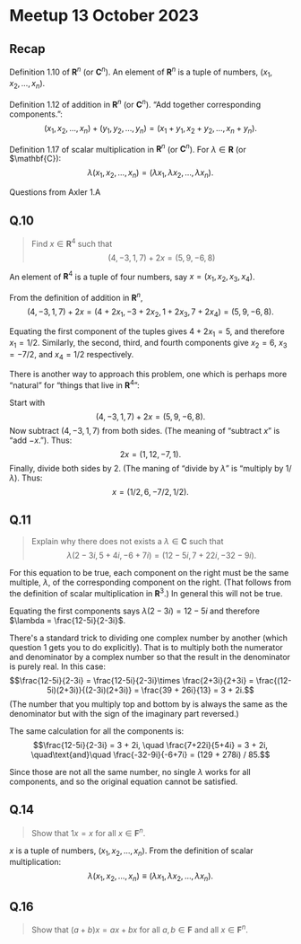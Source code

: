 # Meetup 13 October 2023

## Recap

Definition 1.10 of $\mathbf{R}^n$ (or $\mathbf{C}^n$). An element of
$\mathbf{R}^n$ is a tuple of numbers, $(x_1, x_2, \dotsc, x_n)$. 

Definition 1.12 of addition in $\mathbf{R}^n$ (or
$\mathbf{C}^n$). “Add together corresponding components.”:
$$(x_1, x_2, \dotsc, x_n) + (y_1, y_2, \dotsc, y_n) =
(x_1+y_1, x_2+y_2, \dotsc, x_n+y_n).$$

Definition 1.17 of scalar multiplication in $\mathbf{R}^n$ (or
$\mathbf{C}^n$). For $\lambda\in \mathbf{R}$ (or $\mathbf{C}):
$$\lambda (x_1, x_2, \dotsc, x_n) = (\lambda x_1, \lambda x_2, \dotsc,
\lambda x_n).$$


Questions from Axler 1.A

## Q.10 

> Find $x \in \mathbf{R}^4$ such that $$(4, -3, 1, 7) + 2x = (5, 9, -6, 8)$$

An element of $\mathbf{R}^4$ is a tuple of four numbers, say $x =
(x_1, x_2, x_3, x_4)$.

From the definition of addition in $\mathbf{R}^n$, 
$$(4, -3, 1, 7) + 2x = 
(4+2x_1, -3+2x_2, 1+2x_3, 7+2x_4) = (5, 9, -6, 8).$$

Equating the first component of the tuples gives $4+2x_1 = 5$, and
therefore $x_1 = 1/2$. Similarly, the second, third, and fourth
components give $x_2 = 6$, $x_3 = -7/2$, and $x_4=1/2$ respectively.

There is another way to approach this problem, one which is perhaps
more “natural” for “things that live in $\mathbf{R}^4$”:

Start with $$(4, -3, 1, 7) + 2x = (5, 9, -6, 8).$$ 
Now subtract $(4, -3, 1, 7)$ from both sides. (The meaning of “subtract
$x$” is “add $-x$.”). Thus: 
$$2x = (1, 12, -7, 1).$$ 
Finally, divide both sides by 2. (The maning of “divide by $\lambda$”
is “multiply by $1/\lambda$). Thus:
$$x = (1/2, 6, -7/2, 1/2).$$ 


## Q.11

> Explain why there does not exists a $\lambda \in \mathbf{C}$ such
> that $$\lambda (2 - 3i, 5 + 4i, -6 + 7i) = (12 - 5i, 7 + 22i, -32 - 9i).$$

For this equation to be true, each component on the right must be the
same multiple, $\lambda$, of the corresponding component on the
right. (That follows from the definition of scalar multiplication in
$\mathbf{R}^3$.) In general this will not be true. 

Equating the first components says $\lambda (2 - 3i) = 12 -5i$
and therefore $\lambda = \frac{12-5i}{2-3i}$.

There's a standard trick to dividing one complex number by another
(which question 1 gets you to do explicitly). That is to multiply both
the numerator and denominator by a complex number so that the result
in the denominator is purely real. In this case:
$$\frac{12-5i}{2-3i} = \frac{12-5i}{2-3i}\times \frac{2+3i}{2+3i} 
= \frac{(12-5i)(2+3i)}{(2-3i)(2+3i)} = \frac{39 + 26i}{13} = 3 + 2i.$$
(The number that you multiply top and bottom by is always the same as
the denominator but with the sign of the imaginary part reversed.)

The same calculation for all the components is:
$$\frac{12-5i}{2-3i} = 3 + 2i, \quad
\frac{7+22i}{5+4i} = 3 + 2i, \quad\text{and}\quad
\frac{-32-9i}{-6+7i} = (129 + 278i) / 85.$$

Since those are not all the same number, no single $\lambda$ works for
all components, and so the original equation cannot be satisfied.


## Q.14

> Show that $1x = x$ for all $x\in \mathbf{F}^n$.

$x$ is a tuple of numbers, $(x_1, x_2, \dotsc, x_n)$. From the definition
of scalar multiplication:
$$\lambda (x_1, x_2, \dotsc, x_n) \equiv (\lambda x_1, \lambda x_2,
\dotsc, \lambda x_n).$$


## Q.16

> Show that $(a+b)x = ax + bx$ for all $a,b \in \mathbf{F}$ and all 
> $x \in \mathbf{F}^n$.
